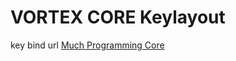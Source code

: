 # VORTEX CORE Keylayout
key bind url
[Much Programming Core](https://tsfreddie.github.io/much-programming-core/)
